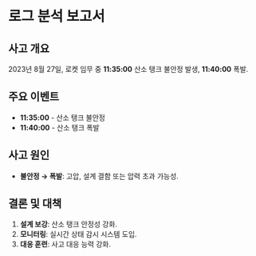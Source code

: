 # 로그 분석 보고서

## 사고 개요

2023년 8월 27일, 로켓 임무 중 **11:35:00** 산소 탱크 불안정 발생, **11:40:00** 폭발.

## 주요 이벤트

- **11:35:00** - 산소 탱크 불안정  
- **11:40:00** - 산소 탱크 폭발  

## 사고 원인

- **불안정 → 폭발**: 고압, 설계 결함 또는 압력 초과 가능성.  

## 결론 및 대책

1. **설계 보강**: 산소 탱크 안정성 강화.  
2. **모니터링**: 실시간 상태 감시 시스템 도입.  
3. **대응 훈련**: 사고 대응 능력 강화.  


